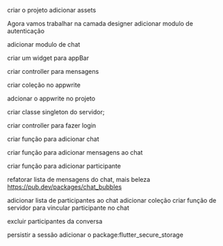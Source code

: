 criar o projeto
adicionar assets

Agora vamos trabalhar na camada designer
adicionar modulo de autenticação

adicionar modulo de chat

criar um widget para appBar

criar controller para mensagens

criar coleção no appwrite

adcionar o appwrite no projeto

criar classe singleton do servidor;

criar controller para fazer login

criar função para adicionar chat

criar função para adicionar mensagens ao chat

criar função para adicionar participante


refatorar lista de mensagens do chat, mais beleza https://pub.dev/packages/chat_bubbles

adicionar lista de participantes ao chat
    adicionar coleção
    criar função de servidor para vincular participante no chat

excluir participantes da conversa

persistir a sessão
adicionar o package:flutter_secure_storage

